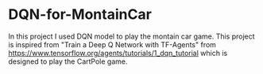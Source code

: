 # DQN-for-MontainCar

In this project I used DQN model to play the montain car game. This project is inspired from "Train a Deep Q Network with TF-Agents" from https://www.tensorflow.org/agents/tutorials/1_dqn_tutorial which is designed to play the CartPole game.
